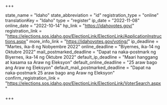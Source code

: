 +++

state_name = "Idaho"
state_abbreviation = "id"
registration_type = "online"
translationKey = "Idaho"
type = "register"
ip_date = "2022-11-08"
online_date = "2022-10-14"
hp_link = "https://idahovotes.gov/"
registration_link = "https://elections.sos.idaho.gov/ElectionLink/ElectionLink/ApplicationInstructions.aspx"
more_info_link = "https://idahovotes.gov/voting/"
ip_deadline = "Martes, ika-8 ng Nobyembre 2022"
online_deadline = "Biyernes, ika-14 ng Oktubre 2022"
mail_postmarked_deadline = "Dapat na naka-postmark ng Biyernes, ika-14 ng Oktubre 2022"
default_ip_deadline = "Maari hanggang at kasama sa  Araw ng Eleksyon"
default_online_deadline = "25 araw bago ang Araw ng Eleksyon"
default_mail_postmarked_deadline = "Dapat na naka-postmark  25 araw bago ang Araw ng Eleksyon"
confirm_registration_link = "https://elections.sos.idaho.gov/ElectionLink/ElectionLink/VoterSearch.aspx"

+++
